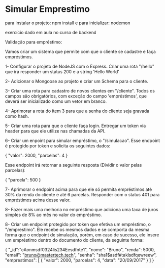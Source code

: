 # Simular Emprestimo

para instalar o projeto: npm install e para inicializar: nodemon

exercício dado em aula no curso de backend

Validação para empréstimo:

Vamos criar um sistema que permite com que o cliente se cadastre e faça empréstimos.

1- Configurar o projeto de NodeJS com o Express. Criar uma rota  "/hello" que irá responder um status 200 e a string 'Hello World'

2- Adicionar o Mongoose ao projeto e criar um Schema para o cliente.

3- Criar uma rota para cadastro de novos clientes em "/cliente". Todos os campos são obrigatórios, com exceção do campo 'empréstimos', que deverá ser inicializado como um vetor em branco.

4- Aprimorar a rota do item 3 para que a senha do cliente seja gravada como hash.

5- Criar uma rota para que o cliente faça login. Entregar um token via header para que ele utilize nas chamadas da API.

6- Criar um enpoint para simular empréstimo, o "/simulacao". Esse endpoint é protegido por token e solicita os seguintes dados:

{
	"valor": 2000,
	"parcelas": 4
}

Esse endpoint irá retornar a seguinte resposta (Dividir o valor pelas parcelas):

{
	"parcela": 500
}

7- Aprimorar o endpoint acima para que ele só permita empréstimos até 30% da renda do cliente e até 6 parcelas. Responder com o status 401 para empréstimos acima desse valor.

8- Fazer mais uma melhoria no empréstimo que adiciona uma taxa de juros simples de 8% ao mês no valor do empréstimo.

8- Criar um endpoint protegido por token que efetiva um empréstimo, o "/emprestimo". Ele recebe os mesmos dados e se comporta da mesma forma que o endpoint de simulação, porém, em caso de sucesso, ele insere um empréstimo dentro do documento do cliente, da seguinte forma:

{
	"_id":"cAonmsdf0324lis234Eesdfnte1",
	"nome": "Bruno",
	"renda": 5000,
	"email": "bruno@mastertech.tech",
	"senha": "sha1$asdf#:aklsdfqewreew",
	"emprestimos": [
		{
			"valor": 2000,
			"parcelas": 4,
			"data": "20/09/2017"
		}
	]
}
